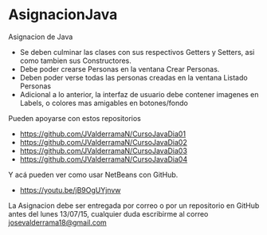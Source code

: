 # AsignacionJava
Asignacion de Java

* Se deben culminar las clases con sus respectivos Getters y Setters, asi como tambien sus Constructores.
* Debe poder crearse Personas en la ventana Crear Personas.
* Deben poder verse todas las personas creadas en la ventana Listado Personas
* Adicional a lo anterior, la interfaz de usuario debe contener imagenes en Labels, o colores mas amigables en botones/fondo

Pueden apoyarse con estos repositorios

* https://github.com/JValderramaN/CursoJavaDia01
* https://github.com/JValderramaN/CursoJavaDia02
* https://github.com/JValderramaN/CursoJavaDia03
* https://github.com/JValderramaN/CursoJavaDia04

Y acá pueden ver como usar NetBeans con GitHub.

* https://youtu.be/jB9OgUYjnvw

La Asignacion debe ser entregada por correo o por un repositorio en GitHub antes del lunes 13/07/15, cualquier duda escribirme al correo josevalderrama18@gmail.com
